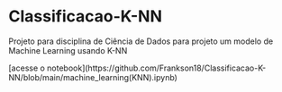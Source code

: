 # Classificacao-K-NN
<p>Projeto para disciplina de Ciência de Dados para projeto um modelo de Machine Learning usando K-NN</p>
[acesse o notebook](https://github.com/Frankson18/Classificacao-K-NN/blob/main/machine_learning(KNN).ipynb)
